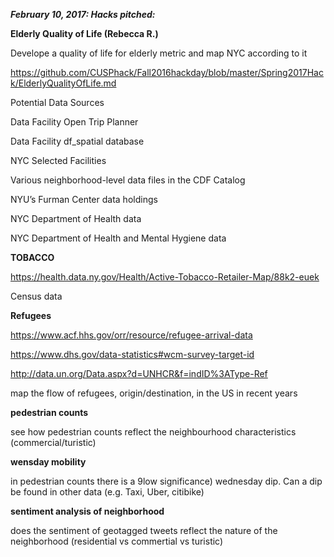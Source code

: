 ***February 10, 2017: Hacks pitched:***

**Elderly Quality of Life (Rebecca R.)**

Develope a quality of life for elderly metric and map NYC according to it

https://github.com/CUSPhack/Fall2016hackday/blob/master/Spring2017Hack/ElderlyQualityOfLife.md

Potential Data Sources

Data Facility Open Trip Planner 

Data Facility df_spatial database

NYC Selected Facilities

Various neighborhood-level data files in the CDF Catalog

NYU’s Furman Center data holdings

NYC Department of Health data

NYC Department of Health and Mental Hygiene data


**TOBACCO**

https://health.data.ny.gov/Health/Active-Tobacco-Retailer-Map/88k2-euek

Census data


**Refugees**

https://www.acf.hhs.gov/orr/resource/refugee-arrival-data

https://www.dhs.gov/data-statistics#wcm-survey-target-id

http://data.un.org/Data.aspx?d=UNHCR&f=indID%3AType-Ref

map the flow of refugees, origin/destination, in the US in recent years

**pedestrian counts**

see how pedestrian counts reflect the neighbourhood characteristics (commercial/turistic)

**wensday mobility**

in pedestrian counts there is a 9low significance) wednesday dip. Can a dip be found in other data (e.g. Taxi, Uber, citibike)

**sentiment analysis of neighborhood**

does the sentiment of geotagged tweets reflect the nature of the neighborhood (residential vs commertial vs turistic)


